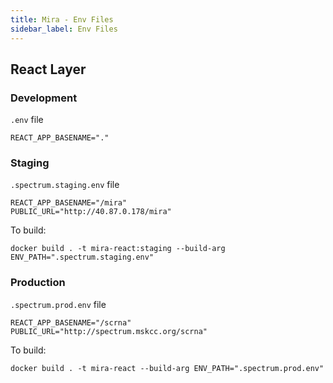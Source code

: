 ```yaml
---
title: Mira - Env Files
sidebar_label: Env Files
---
```


## React Layer

### Development

`.env` file

```
REACT_APP_BASENAME="."
```

### Staging

`.spectrum.staging.env` file

```
REACT_APP_BASENAME="/mira"
PUBLIC_URL="http://40.87.0.178/mira"
```

To build:

```
docker build . -t mira-react:staging --build-arg ENV_PATH=".spectrum.staging.env"
```

### Production

`.spectrum.prod.env` file

```
REACT_APP_BASENAME="/scrna"
PUBLIC_URL="http://spectrum.mskcc.org/scrna"
```

To build:

```
docker build . -t mira-react --build-arg ENV_PATH=".spectrum.prod.env"
```
